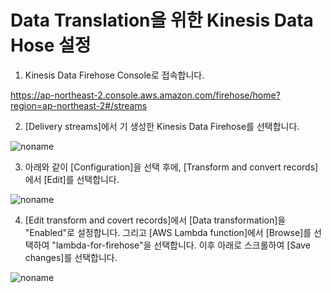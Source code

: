 # Data Translation을 위한 Kinesis Data Hose 설정

1) Kinesis Data Firehose Console로 접속합니다. 

https://ap-northeast-2.console.aws.amazon.com/firehose/home?region=ap-northeast-2#/streams

2) [Delivery streams]에서 기 생성한 Kinesis Data Firehose를 선택합니다. 

![noname](https://user-images.githubusercontent.com/52392004/163968856-a848f713-9562-4d08-b280-5f3840121cd0.png)

3) 아래와 같이 [Configuration]을 선택 후에, [Transform and convert records]에서 [Edit]를 선택합니다. 

![noname](https://user-images.githubusercontent.com/52392004/163969344-f4ed537e-7245-43e2-8121-f76d59973dd2.png)

4) [Edit transform and covert records]에서 [Data transformation]을 "Enabled"로 설정합니다. 그리고 [AWS Lambda function]에서 [Browse]를 선택하여 "lambda-for-firehose"을 선택합니다. 이후 아래로 스크롤하여 [Save changes]를 선택합니다. 

![noname](https://user-images.githubusercontent.com/52392004/163969991-9a8933db-a5bc-4ce1-a93c-44c1008922c9.png)
